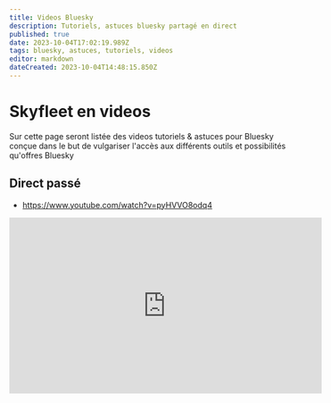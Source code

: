 ```yaml
---
title: Videos Bluesky
description: Tutoriels, astuces bluesky partagé en direct
published: true
date: 2023-10-04T17:02:19.989Z
tags: bluesky, astuces, tutoriels, videos
editor: markdown
dateCreated: 2023-10-04T14:48:15.850Z
---
```


# Skyfleet en videos

Sur cette page seront listée des videos tutoriels & astuces pour Bluesky
conçue dans le but de vulgariser l'accès aux différents outils et possibilités qu'offres Bluesky

## Direct passé
- https://www.youtube.com/watch?v=pyHVVO8odq4

<iframe width="560" height="315" src="https://www.youtube-nocookie.com/embed/pyHVVO8odq4?si=1Ihib-UtAMbygG-m" title="YouTube video player" frameborder="0" allow="accelerometer; autoplay; clipboard-write; encrypted-media; gyroscope; picture-in-picture; web-share" allowfullscreen></iframe>